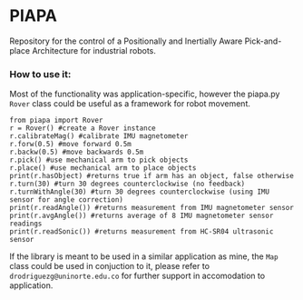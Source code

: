 # PIAPA
Repository for the control of a Positionally and Inertially Aware Pick-and-place Architecture for industrial robots.

### How to use it:
Most of the functionality was application-specific, however the piapa.py `Rover` class could be useful as a framework for robot  movement.

    from piapa import Rover
    r = Rover() #create a Rover instance
    r.calibrateMag() #calibrate IMU magnetometer
    r.forw(0.5) #move forward 0.5m
    r.backw(0.5) #move backwards 0.5m
    r.pick() #use mechanical arm to pick objects
    r.place() #use mechanical arm to place objects
    print(r.hasObject) #returns true if arm has an object, false otherwise
    r.turn(30) #turn 30 degrees counterclockwise (no feedback)
    r.turnWithAngle(30) #turn 30 degrees counterclockwise (using IMU sensor for angle correction)
    print(r.readAngle()) #returns measurement from IMU magnetometer sensor
    print(r.avgAngle()) #returns average of 8 IMU magnetometer sensor readings
    print(r.readSonic()) #returns measurement from HC-SR04 ultrasonic sensor

If the library is meant to be used in a similar application as mine, the `Map` class could be used in conjuction to it, please
refer to `drodriguezg@uninorte.edu.co` for further support in accomodation to application.